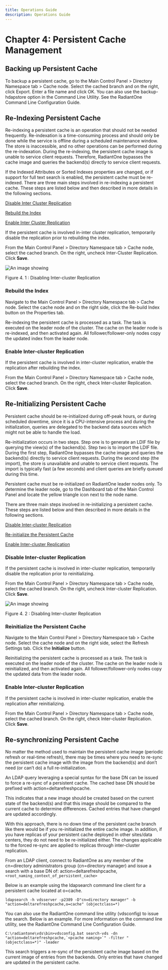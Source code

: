 ```yaml
---
title: Operations Guide
description: Operations Guide
---
```


# Chapter 4: Persistent Cache Management

## Backing up Persistent Cache

To backup a persistent cache, go to the Main Control Panel > Directory Namespace tab > Cache node. Select the cached branch and on the right, click Export. Enter a file name and click OK. You can also use the backup-hdapstore option in the Command Line Utility. See the RadiantOne Command Line Configuration Guide.

## Re-Indexing Persistent Cache

Re-indexing a persistent cache is an operation that should not be needed frequently. Re-indexation is a time-consuming process and should only be done while the service is offline during a scheduled maintenance window. The store is inaccessible, and no other operations can be performed during the re-indexation. During the re-indexing, the persistent cache image is unable to service client requests. Therefore, RadiantOne bypasses the cache image and queries the backend(s) directly to service client requests.

If the Indexed Attributes or Sorted Indexes properties are changed, or if support for full text search is enabled, the persistent cache must be re-indexed. There are three main steps involved in re-indexing a persistent cache. These steps are listed below and then described in
more details in the following sections.

[Disable Inter Cluster Replication](#disable-inter-cluster-replication)

[Rebuild the Index](#rebuild-the-index)

[Enable Inter Cluster Replication](#enable-inter-cluster-replication)

If the persistent cache is involved in-inter cluster replication, temporarily disable the replication prior to rebuilding the index.

From the Main Control Panel > Directory Namespace tab > Cache node, select the cached branch. On the right, uncheck Inter-Cluster Replication. Click **Save**.

![An image showing ](Media/Image4.1.jpg)

Figure 4. 1 : Disabling Inter-cluster Replication

### Rebuild the Index

Navigate to the Main Control Panel > Directory Namespace tab > Cache node. Select the cache node and on the right side, click the Re-build Index button on the Properties tab.

Re-indexing the persistent cache is processed as a task. The task is executed on the leader node of the cluster. The cache on the leader node is re-indexed, and then activated again. All follower/follower-only nodes copy the updated index from the leader node.

### Enable Inter-cluster Replication

If the persistent cache is involved in inter-cluster replication, enable the replication after rebuilding the index.

From the Main Control Panel > Directory Namespace tab > Cache node, select the cached branch. On the right, check Inter-cluster Replication. Click **Save**.

## Re-Initializing Persistent Cache

Persistent cache should be re-initialized during off-peak hours, or during scheduled downtime, since it is a CPU-intensive process and during the initialization, queries are delegated to the backend data sources which might not be able to handle the load.

Re-initialization occurs in two steps. Step one is to generate an LDIF file by querying the view(s) of the backend(s). Step two is to import the LDIF file. During the first step, RadiantOne bypasses the cache image and queries the backend(s) directly to service client requests. During the second step (the import), the store is unavailable and unable to service client requests. The import is typically fast (a few seconds) and client queries are briefly queued during this time.

Persistent cache must be re-initialized on RadiantOne leader nodes only. To determine the leader node, go to the Dashboard tab of the Main Control Panel and locate the yellow triangle icon next to the node name.

There are three main steps involved in re-initializing a persistent cache. These steps are listed below and then described in more details in the following sections.

[Disable Inter-cluster Replication](#disable-inter-cluster-replication)

[Re-initialize the Persistent Cache](#reinitialize-the-persistent-cache)

[Enable Inter-cluster Replication](#enable-inter-cluster-replication)

### Disable Inter-cluster Replication

If the persistent cache is involved in inter-cluster replication, temporarily disable the replication prior to reinitializing.

From the Main Control Panel > Directory Namespace tab > Cache node, select the cached branch. On the right, uncheck Inter-cluster Replication. Click **Save**.

![An image showing ](Media/Image4.2.jpg)

Figure 4. 2 : Disabling Inter-cluster Replication

### Reinitialize the Persistent Cache

Navigate to the Main Control Panel > Directory Namespace tab > Cache node. Select the cache node and on the right side, select the Refresh Settings tab. Click the **Initialize** button.

Reinitializing the persistent cache is processed as a task. The task is executed on the leader node of the cluster. The cache on the leader node is reinitialized, and then activated again. All follower/follower-only nodes copy the updated data from the leader node.

### Enable Inter-cluster Replication

If the persistent cache is involved in inter-cluster replication, enable the replication after reinitializing.

From the Main Control Panel > Directory Namespace tab > Cache node, select the cached branch. On the right, check Inter-cluster Replication. Click **Save**.

## Re-synchronizing Persistent Cache

No matter the method used to maintain the persistent cache image (periodic refresh or real-time refresh), there may be times where you need to re-sync the persistent cache image with the image from the backend(s) and don’t need (or can’t do) a full re-initialization.

An LDAP query leveraging a special syntax for the base DN can be issued to force a re-sync of a persistent cache. The cached base DN should be prefixed with action=deltarefreshpcache.

This indicates that a new image should be created based on the current state of the backend(s) and that this image should be compared to the current cache to determine differences. Cached entries that have changed are updated accordingly.

With this approach, there is no down time of the persistent cache branch like there would be if you re-initialized the entire cache image. In addition, if you have replicas of your persistent cache deployed in other sites/data centers, they do not need to be re-initialized either. The changes applicable to the forced re-sync are applied to replicas through inter-cluster replication.

From an LDAP client, connect to RadiantOne as any member of the cn=directory administrators group (cn=directory manager) and issue a search with a base DN of: action=deltarefreshpcache,`<root_naming_context_of_persistent_cache>`

Below is an example using the ldapsearch command line client for a persistent cache located at o=cache.

```
ldapsearch -h vdsserver -p2389 -D"cn=directory manager" -b "action=deltarefreshpcache,o=cache" (objectclass=*)
```

You can also use the RadiantOne command line utility (vdsconfig) to issue the search. Below is an example. For more information on the command line utility, see the RadiantOne Command Line Configuration Guide.

```
C:\radiantone\vds\bin>vdsconfig.bat search-vds -dn "action=deltarefreshpcache,`<pcache naming>`" -filter "(objectclass=*)" -leader
```

This search triggers a re-sync of the persistent cache image based on the current image of
entries from the backends. Only entries that have changed are updated in the persistent cache.
